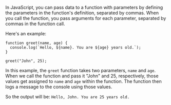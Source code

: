 In JavaScript, you can pass data to a function with parameters by defining the parameters in the function's definition, separated by commas. When you call the function, you pass arguments for each parameter, separated by commas in the function call.

Here's an example:

```
function greet(name, age) {
  console.log(`Hello, ${name}. You are ${age} years old.`);
}

greet("John", 25);
```

In this example, the `greet` function takes two parameters, `name` and `age`. When we call the function and pass it "John" and 25, respectively, those values get assigned to `name` and `age` within the function. The function then logs a message to the console using those values.

So the output will be: `Hello, John. You are 25 years old.`
